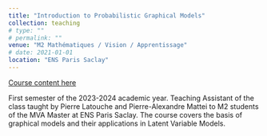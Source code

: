```yaml
---
title: "Introduction to Probabilistic Graphical Models"
collection: teaching
# type: ""
# permalink: ""
venue: "M2 Mathématiques / Vision / Apprentissage"
# date: 2021-01-01
location: "ENS Paris Saclay"
---
```

[Course content here](https://lmbp.uca.fr/~latouche/mva/IntroductiontoProbabilisticGraphicalModelsMVA.html)

First semester of the 2023-2024 academic year.
Teaching Assistant of the class taught by Pierre Latouche and Pierre-Alexandre Mattei to M2 students of the MVA Master at ENS Paris Saclay. 
The course covers the basis of graphical models and their applications in Latent Variable Models.